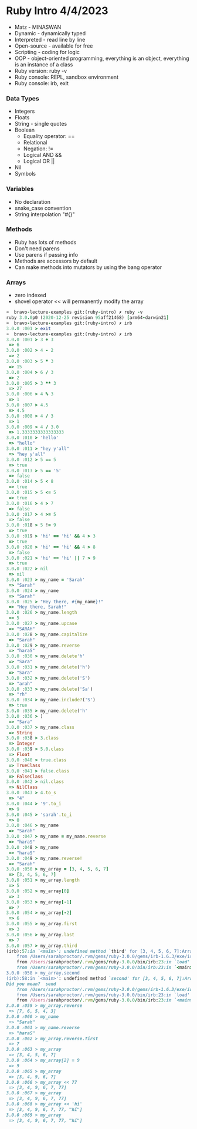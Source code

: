 # Ruby Intro 4/4/2023

- Matz - MINASWAN
- Dynamic - dynamically typed
- Interpreted - read line by line
- Open-source - available for free
- Scripting - coding for logic
- OOP - object-oriented programming, everything is an object, everything is an instance of a class
- Ruby version: ruby -v
- Ruby console: REPL, sandbox environment
- Ruby console: irb, exit

### Data Types

- Integers
- Floats
- String - single quotes
- Boolean
  - Equality operator: ==
  - Relational
  - Negation: !=
  - Logical AND &&
  - Logical OR ||
- Nil
- Symbols

### Variables

- No declaration
- snake_case convention
- String interpolation "#{}"

### Methods

- Ruby has lots of methods
- Don't need parens
- Use parens if passing info
- Methods are accessors by default
- Can make methods into mutators by using the bang operator

### Arrays

- zero indexed
- shovel operator << will permanently modify the array

```ruby
➜  bravo-lecture-examples git:(ruby-intro) ✗ ruby -v
ruby 3.0.0p0 (2020-12-25 revision 95aff21468) [arm64-darwin21]
➜  bravo-lecture-examples git:(ruby-intro) ✗ irb
3.0.0 :001 > exit
➜  bravo-lecture-examples git:(ruby-intro) ✗ irb
3.0.0 :001 > 3 + 3
 => 6
3.0.0 :002 > 4 - 2
 => 2
3.0.0 :003 > 5 * 3
 => 15
3.0.0 :004 > 6 / 3
 => 2
3.0.0 :005 > 3 ** 3
 => 27
3.0.0 :006 > 4 % 3
 => 1
3.0.0 :007 > 4.5
 => 4.5
3.0.0 :008 > 4 / 3
 => 1
3.0.0 :009 > 4 / 3.0
 => 1.3333333333333333
3.0.0 :010 > 'hello'
 => "hello"
3.0.0 :011 > "hey y'all"
 => "hey y'all"
3.0.0 :012 > 5 == 5
 => true
3.0.0 :013 > 5 == '5'
 => false
3.0.0 :014 > 5 < 8
 => true
3.0.0 :015 > 5 <= 5
 => true
3.0.0 :016 > 4 > 7
 => false
3.0.0 :017 > 4 >= 5
 => false
3.0.0 :018 > 5 != 9
 => true
3.0.0 :019 > 'hi' == 'hi' && 4 > 3
 => true
3.0.0 :020 > 'hi' == 'hi' && 4 > 8
 => false
3.0.0 :021 > 'hi' == 'hi' || 7 > 9
 => true
3.0.0 :022 > nil
 => nil
3.0.0 :023 > my_name = 'Sarah'
 => "Sarah"
3.0.0 :024 > my_name
 => "Sarah"
3.0.0 :025 > "Hey there, #{my_name}!"
 => "Hey there, Sarah!"
3.0.0 :026 > my_name.length
 => 5
3.0.0 :027 > my_name.upcase
 => "SARAH"
3.0.0 :028 > my_name.capitalize
 => "Sarah"
3.0.0 :029 > my_name.reverse
 => "haraS"
3.0.0 :030 > my_name.delete'h'
 => "Sara"
3.0.0 :031 > my_name.delete('h')
 => "Sara"
3.0.0 :032 > my_name.delete('S')
 => "arah"
3.0.0 :033 > my_name.delete('Sa')
 => "rh"
3.0.0 :034 > my_name.include?('S')
 => true
3.0.0 :035 > my_name.delete('h'
3.0.0 :036 > )
 => "Sara"
3.0.0 :037 > my_name.class
 => String
3.0.0 :038 > 3.class
 => Integer
3.0.0 :039 > 5.0.class
 => Float
3.0.0 :040 > true.class
 => TrueClass
3.0.0 :041 > false.class
 => FalseClass
3.0.0 :042 > nil.class
 => NilClass
3.0.0 :043 > 4.to_s
 => "4"
3.0.0 :044 > '9'.to_i
 => 9
3.0.0 :045 > 'sarah'.to_i
 => 0
3.0.0 :046 > my_name
 => "Sarah"
3.0.0 :047 > my_name = my_name.reverse
 => "haraS"
3.0.0 :048 > my_name
 => "haraS"
3.0.0 :049 > my_name.reverse!
 => "Sarah"
3.0.0 :050 > my_array = [3, 4, 5, 6, 7]
 => [3, 4, 5, 6, 7]
3.0.0 :051 > my_array.length
 => 5
3.0.0 :052 > my_array[0]
 => 3
3.0.0 :053 > my_array[-1]
 => 7
3.0.0 :054 > my_array[-2]
 => 6
3.0.0 :055 > my_array.first
 => 3
3.0.0 :056 > my_array.last
 => 7
3.0.0 :057 > my_array.third
(irb):57:in `<main>': undefined method `third' for [3, 4, 5, 6, 7]:Array (NoMethodError)
	from /Users/sarahproctor/.rvm/gems/ruby-3.0.0/gems/irb-1.6.3/exe/irb:9:in `<top (required)>'
	from /Users/sarahproctor/.rvm/gems/ruby-3.0.0/bin/irb:23:in `load'
	from /Users/sarahproctor/.rvm/gems/ruby-3.0.0/bin/irb:23:in `<main>'
3.0.0 :058 > my_array.second
(irb):58:in `<main>': undefined method `second' for [3, 4, 5, 6, 7]:Array (NoMethodError)
Did you mean?  send
	from /Users/sarahproctor/.rvm/gems/ruby-3.0.0/gems/irb-1.6.3/exe/irb:9:in `<top (required)>'
	from /Users/sarahproctor/.rvm/gems/ruby-3.0.0/bin/irb:23:in `load'
	from /Users/sarahproctor/.rvm/gems/ruby-3.0.0/bin/irb:23:in `<main>'
3.0.0 :059 > my_array.reverse
 => [7, 6, 5, 4, 3]
3.0.0 :060 > my_name
 => "Sarah"
3.0.0 :061 > my_name.reverse
 => "haraS"
3.0.0 :062 > my_array.reverse.first
 => 7
3.0.0 :063 > my_array
 => [3, 4, 5, 6, 7]
3.0.0 :064 > my_array[2] = 9
 => 9
3.0.0 :065 > my_array
 => [3, 4, 9, 6, 7]
3.0.0 :066 > my_array << 77
 => [3, 4, 9, 6, 7, 77]
3.0.0 :067 > my_array
 => [3, 4, 9, 6, 7, 77]
3.0.0 :068 > my_array << 'hi'
 => [3, 4, 9, 6, 7, 77, "hi"]
3.0.0 :069 > my_array
 => [3, 4, 9, 6, 7, 77, "hi"]
```
